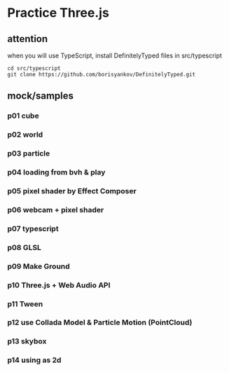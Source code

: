 # Practice Three.js

## attention 
when you will use TypeScript, install DefinitelyTyped files in src/typescript

```
cd src/typescript
git clone https://github.com/borisyankov/DefinitelyTyped.git
```

## mock/samples
### p01 cube

### p02 world

### p03 particle

### p04 loading from bvh & play

### p05 pixel shader by Effect Composer
    
### p06 webcam + pixel shader

### p07 typescript

### p08 GLSL

### p09 Make Ground

### p10 Three.js + Web Audio API

### p11 Tween 

### p12 use Collada Model & Particle Motion (PointCloud) 

### p13 skybox

### p14 using as 2d